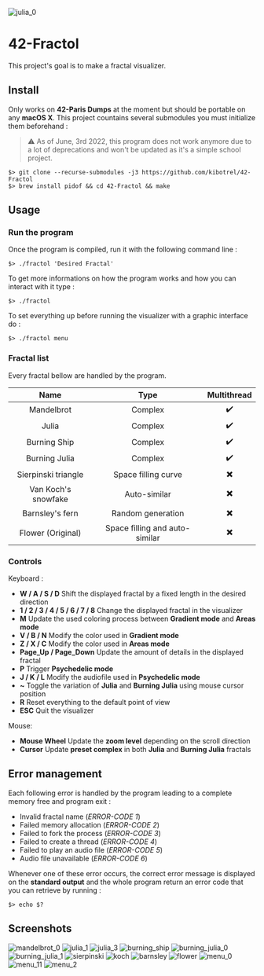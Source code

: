 ![julia_0](/screenshots/julia_0.png)
# 42-Fractol

This project's goal is to make a fractal visualizer.

## Install

Only works on **42-Paris Dumps** at the moment but should be portable on any **macOS X**. This project countains several submodules you must initialize them beforehand :

> :warning: As of June, 3rd 2022, this program does not work anymore due to a lot of deprecations and won't be updated as it's a simple school project.

```shell
$> git clone --recurse-submodules -j3 https://github.com/kibotrel/42-Fractol
$> brew install pidof && cd 42-Fractol && make
```

## Usage
### Run the program

Once the program is compiled, run it with the following command line :
```shell
$> ./fractol 'Desired Fractal'
```
To get more informations on how the program works and how you can interact with it type :
```shell
$> ./fractol
```
To set everything up before running the visualizer with a graphic interface do :
```shell
$> ./fractol menu
```

### Fractal list

Every fractal bellow are handled by the program.

Name | Type | Multithread
:---: | :---: | :---:
Mandelbrot | Complex | :heavy_check_mark:
Julia | Complex | :heavy_check_mark:
Burning Ship | Complex | :heavy_check_mark:
Burning Julia | Complex | :heavy_check_mark:
Sierpinski triangle | Space filling curve | :heavy_multiplication_x:
Van Koch's snowfake | Auto-similar | :heavy_multiplication_x:
Barnsley's fern | Random generation | :heavy_multiplication_x:
Flower (Original) | Space filling and auto-similar | :heavy_multiplication_x:

### Controls

Keyboard :
* **W / A / S / D** Shift the displayed fractal by a fixed length in the desired direction
* **1 / 2 / 3 / 4 / 5 / 6 / 7 / 8** Change the displayed fractal in the visualizer
* **M** Update the used coloring process between **Gradient mode** and **Areas mode**
* **V / B / N** Modify the color used in **Gradient mode**
* **Z / X / C** Modify the color used in **Areas mode**
* **Page_Up / Page_Down** Update the amount of details in the displayed fractal
* **P** Trigger **Psychedelic mode**
* **J / K / L** Modify the audiofile used in **Psychedelic mode**
* **~** Toggle the variation of **Julia** and **Burning Julia** using mouse cursor position
* **R** Reset everything to the default point of view
* **ESC** Quit the visualizer

Mouse:
* **Mouse Wheel** Update the **zoom level** depending on the scroll direction
* **Cursor** Update **preset complex** in both **Julia** and **Burning Julia** fractals

## Error management

Each following error is handled by the program leading to a complete memory free and program exit :
* Invalid fractal name (*ERROR-CODE 1*)
* Failed memory allocation (*ERROR-CODE 2*)
* Failed to fork the process (*ERROR-CODE 3*)
* Failed to create a thread (*ERROR-CODE 4*)
* Failed to play an audio file (*ERROR-CODE 5*)
* Audio file unavailable (*ERROR-CODE 6*)

Whenever one of these error occurs, the correct error message is displayed on the **standard output** and the whole program return an error code that you can retrieve by running :
```shell
$> echo $?
```

## Screenshots
![mandelbrot_0](/screenshots/mandelbrot_0.png)
![julia_1](/screenshots/julia_1.png)
![julia_3](/screenshots/julia_3.png)
![burning_ship](/screenshots/burning_ship.png)
![burning_julia_0](/screenshots/burning_julia_0.png)
![burning_julia_1](/screenshots/burning_julia_1.png)
![sierpinski](/screenshots/sierpinski.png)
![koch](/screenshots/koch.png)
![barnsley](/screenshots/barnsley.png)
![flower](/screenshots/flower.png)
![menu_0](/screenshots/menu_0.png)
![menu_11](/screenshots/menu_1.png)
![menu_2](/screenshots/menu_2.png)
